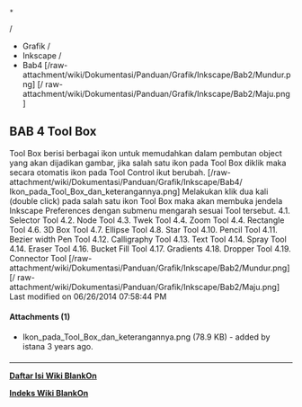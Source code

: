 

    *









  /


  * Grafik  /
  * Inkscape  /
  * Bab4
[/raw-attachment/wiki/Dokumentasi/Panduan/Grafik/Inkscape/Bab2/Mundur.png] [/
raw-attachment/wiki/Dokumentasi/Panduan/Grafik/Inkscape/Bab2/Maju.png]
## BAB 4 Tool Box
Tool Box berisi berbagai ikon untuk memudahkan dalam pembutan object yang akan
dijadikan gambar, jika salah satu ikon pada Tool Box diklik maka secara
otomatis ikon pada Tool Control ikut berubah.
[/raw-attachment/wiki/Dokumentasi/Panduan/Grafik/Inkscape/Bab4/
Ikon_pada_Tool_Box_dan_keterangannya.png]
Melakukan klik dua kali (double click) pada salah satu ikon Tool Box maka akan
membuka jendela Inkscape Preferences dengan submenu mengarah sesuai Tool
tersebut.
4.1. Selector Tool
4.2. Node Tool
4.3. Twek Tool
4.4. Zoom Tool
4.4. Rectangle Tool
4.6. 3D Box Tool
4.7. Ellipse Tool
4.8. Star Tool
4.10. Pencil Tool
4.11. Bezier width Pen Tool
4.12. Calligraphy Tool
4.13. Text Tool
4.14. Spray Tool
4.14. Eraser Tool
4.16. Bucket Fill Tool
4.17. Gradients
4.18. Dropper Tool
4.19. Connector Tool
[/raw-attachment/wiki/Dokumentasi/Panduan/Grafik/Inkscape/Bab2/Mundur.png] [/
raw-attachment/wiki/Dokumentasi/Panduan/Grafik/Inkscape/Bab2/Maju.png]
Last modified on 06/26/2014 07:58:44 PM
#### Attachments (1)
  * Ikon_pada_Tool_Box_dan_keterangannya.png​ (78.9 KB) - added by istana 3
      years ago.
#### 
    
 
 
 
 
 
---
[**Daftar Isi Wiki BlankOn**](/DaftarIsi/README.md)
 
[**Indeks Wiki BlankOn**](/Indeks.md)
